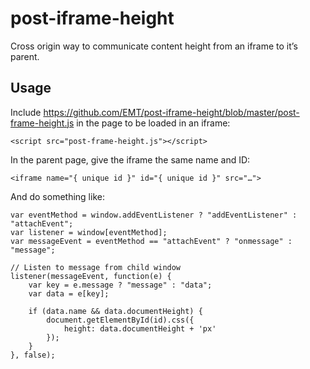 # post-iframe-height

Cross origin way to communicate content height from an iframe to it’s parent.

## Usage

Include https://github.com/EMT/post-iframe-height/blob/master/post-frame-height.js in the page to be loaded in an iframe:

```
<script src="post-frame-height.js"></script>
```

In the parent page, give the iframe the same name and ID:

```
<iframe name="{ unique id }" id="{ unique id }" src="…">
```

And do something like:

```
var eventMethod = window.addEventListener ? "addEventListener" : "attachEvent";
var listener = window[eventMethod];
var messageEvent = eventMethod == "attachEvent" ? "onmessage" : "message";

// Listen to message from child window
listener(messageEvent, function(e) {
    var key = e.message ? "message" : "data";
    var data = e[key];

    if (data.name && data.documentHeight) {
        document.getElementById(id).css({
            height: data.documentHeight + 'px'
        });
    }
}, false);
```

